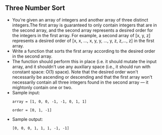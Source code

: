 ## Three Number Sort

- You're given an array of integers and another array of three distinct integers.The first array is guaranteed to only contain integers that are in the second array, and the second array represents a desired order for the integers in the first array. For example, a second array of [x, y, z] represents a desired order of [x, x, ..., x, y, y, ..., y, z, z,..., z] in the first array.
- Write a function that sorts the first array according to the desired order in the second array.
- The function should perform this in place (i.e. it should mutate the input array, and it shouldn't use any auxiliary space (i.e., it should run with constant space: O(1) space). Note that the desired order won't necessarily be ascending or descending and that the first array won't necessarily contain all three integers found in the second array — it mightonly contain one or two.
- Sample input:
    ~~~
    array = [1, 0, 0, -1, -1, 0, 1, 1]
    
    order = [0, 1, -1]
    ~~~
- Sample output:
    ~~~
    [0, 0, 0, 1, 1, 1, -1, -1]
    ~~~